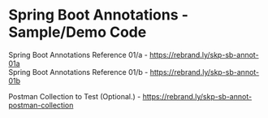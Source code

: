# Spring Boot Annotations - Sample/Demo Code

Spring Boot Annotations Reference 01/a - <a href="https://rebrand.ly/skp-sb-annot-01a" target="_blank">https://rebrand.ly/skp-sb-annot-01a</a> <br/> 
Spring Boot Annotations Reference 01/b - <a href="https://rebrand.ly/skp-sb-annot-01b" target="_blank">https://rebrand.ly/skp-sb-annot-01b</a> <br/>

Postman Collection to Test (Optional.) - <a href="https://rebrand.ly/skp-sb-annot-postman-collection" target="_blank">https://rebrand.ly/skp-sb-annot-postman-collection</a><br>

